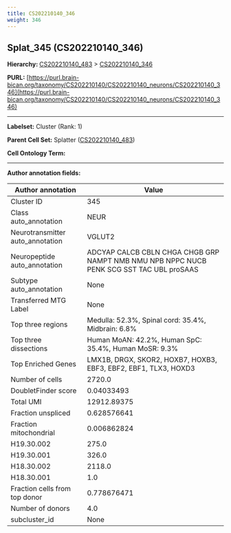 ```yaml
---
title: CS202210140_346
weight: 346
---
```

## Splat_345 (CS202210140_346)
<b>Hierarchy: </b>
[CS202210140_483](../CS202210140_483) >
[CS202210140_346](../CS202210140_346)

**PURL:** [https://purl.brain-bican.org/taxonomy/CS202210140/CS202210140_neurons/CS202210140_346](https://purl.brain-bican.org/taxonomy/CS202210140/CS202210140_neurons/CS202210140_346)

---


**Labelset:** Cluster (Rank: 1)

**Parent Cell Set:** Splatter ([CS202210140_483](../CS202210140_483))



**Cell Ontology Term:** 

[MARKER GENES.]: #


---

[TRANSFERRED ANNOTATIONS.]: #


[AUTHOR ANNOTATION FIELDS.]: #


**Author annotation fields:**

| Author annotation | Value |
|-------------------|-------|
|Cluster ID|345|
|Class auto_annotation|NEUR|
|Neurotransmitter auto_annotation|VGLUT2|
|Neuropeptide auto_annotation|ADCYAP CALCB CBLN CHGA CHGB GRP NAMPT NMB NMU NPB NPPC NUCB PENK SCG SST TAC UBL proSAAS|
|Subtype auto_annotation|None|
|Transferred MTG Label|None|
|Top three regions|Medulla: 52.3%, Spinal cord: 35.4%, Midbrain: 6.8%|
|Top three dissections|Human MoAN: 42.2%, Human SpC: 35.4%, Human MoSR: 9.3%|
|Top Enriched Genes|LMX1B, DRGX, SKOR2, HOXB7, HOXB3, EBF3, EBF2, EBF1, TLX3, HOXD3|
|Number of cells|2720.0|
|DoubletFinder score|0.04033493|
|Total UMI|12912.89375|
|Fraction unspliced|0.628576641|
|Fraction mitochondrial|0.006862824|
|H19.30.002|275.0|
|H19.30.001|326.0|
|H18.30.002|2118.0|
|H18.30.001|1.0|
|Fraction cells from top donor|0.778676471|
|Number of donors|4.0|
|subcluster_id|None|
